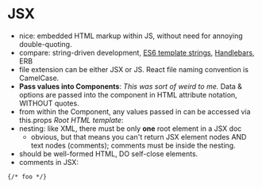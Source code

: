 # JSX
- nice: embedded HTML markup within JS, without need for annoying double-quoting.
- compare: string-driven development, [ES6 template strings](https://developer.mozilla.org/en-US/docs/Web/JavaScript/Reference/Template_literals), [Handlebars](http://handlebarsjs.com/), ERB
- file extension can be either JSX or JS. React file naming convention is CamelCase.
- **Pass values into Components**: *This was sort of weird to me.* Data & options are passed into the component in HTML attribute notation, WITHOUT quotes. <shrug>
- from within the Component, any values passed in can be accessed via this.props
*Root HTML template*:
- nesting: like XML, there must be only **one** root element in a JSX doc
  - obvious, but that means you can't return JSX element nodes AND text nodes (comments); comments must be inside the nesting.
- should be well-formed HTML, DO self-close elements.
- comments in JSX:
``` JSX
{/* foo */}
```
